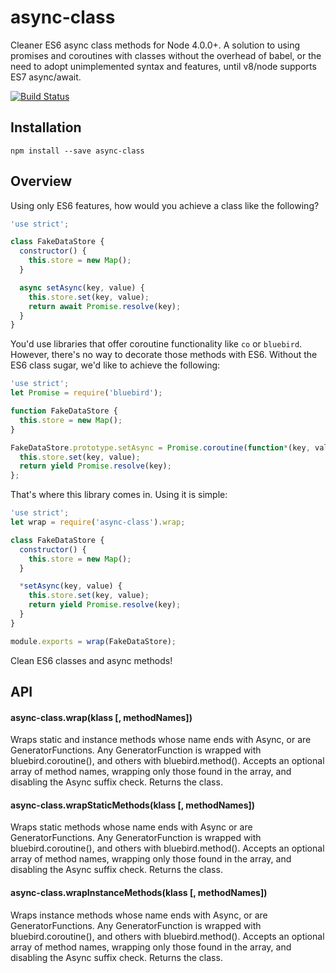 # async-class

Cleaner ES6 async class methods for Node 4.0.0+. A solution to using promises
and coroutines with classes without the overhead of babel, or the need to adopt
unimplemented syntax and features, until v8/node supports ES7 async/await.

[![Build Status](https://travis-ci.org/danielstjules/async-class.svg?branch=master)](https://travis-ci.org/danielstjules/async-class)

## Installation

```
npm install --save async-class
```

## Overview

Using only ES6 features, how would you achieve a class like the following?

``` javascript
'use strict';

class FakeDataStore {
  constructor() {
    this.store = new Map();
  }

  async setAsync(key, value) {
    this.store.set(key, value);
    return await Promise.resolve(key);
  }
}
```

You'd use libraries that offer coroutine functionality like `co` or `bluebird`.
However, there's no way to decorate those methods with ES6. Without the ES6
class sugar, we'd like to achieve the following:

``` javascript
'use strict';
let Promise = require('bluebird');

function FakeDataStore {
  this.store = new Map();
}

FakeDataStore.prototype.setAsync = Promise.coroutine(function*(key, value) {
  this.store.set(key, value);
  return yield Promise.resolve(key);
};
```

That's where this library comes in. Using it is simple:

``` javascript
'use strict';
let wrap = require('async-class').wrap;

class FakeDataStore {
  constructor() {
    this.store = new Map();
  }

  *setAsync(key, value) {
    this.store.set(key, value);
    return yield Promise.resolve(key);
  }
}

module.exports = wrap(FakeDataStore);
```

Clean ES6 classes and async methods!

## API

#### async-class.wrap(klass [, methodNames])

Wraps static and instance methods whose name ends with Async, or are
GeneratorFunctions. Any GeneratorFunction is wrapped with
bluebird.coroutine(), and others with bluebird.method(). Accepts an optional
array of method names, wrapping only those found in the array, and disabling
the Async suffix check. Returns the class.

#### async-class.wrapStaticMethods(klass [, methodNames])

Wraps static methods whose name ends with Async or are GeneratorFunctions.
Any GeneratorFunction is wrapped with bluebird.coroutine(), and others with
bluebird.method(). Accepts an optional array of method names, wrapping only
those found in the array, and disabling the Async suffix check. Returns the
class.

#### async-class.wrapInstanceMethods(klass [, methodNames])

Wraps instance methods whose name ends with Async, or are GeneratorFunctions.
Any GeneratorFunction is wrapped with bluebird.coroutine(), and others with
bluebird.method(). Accepts an optional array of method names, wrapping only
those found in the array, and disabling the Async suffix check. Returns the
class.
